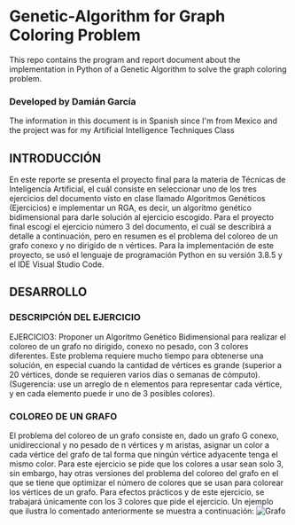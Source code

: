 # Genetic-Algorithm for Graph Coloring Problem
This repo contains the program and report document about the implementation in Python of a Genetic Algorithm to solve the graph coloring problem.

### Developed by Damián García
The information in this document is in Spanish since I'm from Mexico and the project was for my Artificial Intelligence Techniques Class

## INTRODUCCIÓN
En este reporte se presenta el proyecto final para la materia de Técnicas de Inteligencia Artificial, el cuál consiste en seleccionar uno de los tres ejercicios del documento visto en clase llamado Algoritmos Genéticos (Ejercicios) e implementar un RGA, es decir, un algoritmo genético bidimensional para darle solución al ejercicio escogido. Para el proyecto final escogí el ejercicio número 3 del documento, el cuál se describirá a detalle a continuación, pero en resumen es el problema del coloreo de un grafo conexo y no dirigido de n vértices. Para la implementación de este proyecto, se usó el lenguaje de programación Python en su versión 3.8.5 y el IDE Visual Studio Code.

## DESARROLLO
### DESCRIPCIÓN DEL EJERCICIO
EJERCICIO3: Proponer un Algoritmo Genético Bidimensional para realizar el coloreo de un grafo no dirigido, conexo no pesado, con 3 colores diferentes. Este problema requiere mucho tiempo para obtenerse una solución, en especial cuando la cantidad de vértices es grande (superior a 20 vértices, donde se requieren varios días o semanas de cómputo). (Sugerencia: use un arreglo de n elementos para representar cada vértice, y en cada elemento puede ir uno de 3 posibles colores).

### COLOREO DE UN GRAFO
El problema del coloreo de un grafo consiste en, dado un grafo G conexo, unidireccional y no pesado de n vértices y m aristas, asignar un color a cada vértice del grafo de tal forma que ningún vértice adyacente tenga el mismo color. Para este ejercicio se pide que los colores a usar sean solo 3, sin embargo, hay otras versiones del problema del coloreo del grafo en el que se tiene que optimizar el número de colores que se usan para colorear los vértices de un grafo. Para efectos prácticos y de este ejercicio, se trabajará únicamente con los 3 colores que pide el ejercicio. Un ejemplo que ilustra lo comentado anteriormente se muestra a continuación:
![Grafo](pictures/img1.png)

